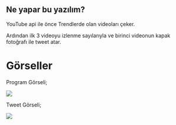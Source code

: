 ## Ne yapar bu yazılım?
YouTube api ile önce Trendlerde olan videoları çeker.

Ardından ilk 3 videoyu izlenme sayılarıyla ve birinci videonun kapak fotoğrafı ile tweet atar.

# Görseller

Program Görseli;

![](https://i.hizliresim.com/191awcu.png)



Tweet Görseli;

![](https://i.hizliresim.com/ojom3xd.png)
